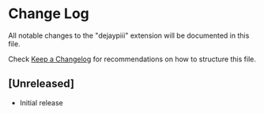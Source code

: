# Change Log

All notable changes to the "dejaypiii" extension will be documented in this file.

Check [Keep a Changelog](http://keepachangelog.com/) for recommendations on how to structure this file.

## [Unreleased]

- Initial release